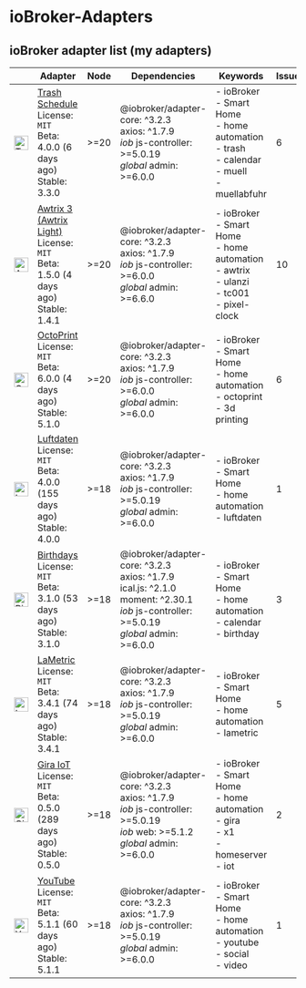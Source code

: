 # ioBroker-Adapters

## ioBroker adapter list (my adapters)

| | Adapter | Node | Dependencies | Keywords | Issues | Files |
|-|---------|------|--------------|----------|--------|-------|
| <img src="https://raw.githubusercontent.com/klein0r/ioBroker.trashschedule/master/admin/trashschedule.png" alt="Trash Schedule" width="25" /> | [Trash Schedule](https://github.com/klein0r/ioBroker.trashschedule)<br/>License: `MIT`<br/>Beta: 4.0.0 (6 days ago)<br/>Stable: 3.3.0 | &gt;&#x3D;20 | @iobroker/adapter-core: ^3.2.3<br/>axios: ^1.7.9<br/>*iob* js-controller: >=5.0.19<br/>*global* admin: >=6.0.0 | - ioBroker<br/>- Smart Home<br/>- home automation<br/>- trash<br/>- calendar<br/>- muell<br/>- muellabfuhr | 6 | Funding `yes`<br/>Bug-Report `v0.1`<br/>Workflow: `v0.6` |
| <img src="https://raw.githubusercontent.com/klein0r/ioBroker.awtrix-light/master/admin/awtrix-light.png" alt="Awtrix 3 (Awtrix Light)" width="25" /> | [Awtrix 3 (Awtrix Light)](https://github.com/klein0r/ioBroker.awtrix-light)<br/>License: `MIT`<br/>Beta: 1.5.0 (4 days ago)<br/>Stable: 1.4.1 | &gt;&#x3D;20 | @iobroker/adapter-core: ^3.2.3<br/>axios: ^1.7.9<br/>*iob* js-controller: >=6.0.0<br/>*global* admin: >=6.6.0 | - ioBroker<br/>- Smart Home<br/>- home automation<br/>- awtrix<br/>- ulanzi<br/>- tc001<br/>- pixel-clock | 10 | Funding `yes`<br/>Bug-Report `v0.1`<br/>Workflow: `v0.6` |
| <img src="https://raw.githubusercontent.com/klein0r/ioBroker.octoprint/master/admin/octoprint.png" alt="OctoPrint" width="25" /> | [OctoPrint](https://github.com/klein0r/ioBroker.octoprint)<br/>License: `MIT`<br/>Beta: 6.0.0 (4 days ago)<br/>Stable: 5.1.0 | &gt;&#x3D;20 | @iobroker/adapter-core: ^3.2.3<br/>axios: ^1.7.9<br/>*iob* js-controller: >=6.0.0<br/>*global* admin: >=6.0.0 | - ioBroker<br/>- Smart Home<br/>- home automation<br/>- octoprint<br/>- 3d printing | 6 | Funding `yes`<br/>Bug-Report `v0.1`<br/>Workflow: `v0.6` |
| <img src="https://raw.githubusercontent.com/klein0r/ioBroker.luftdaten/master/admin/luftdaten.png" alt="Luftdaten" width="25" /> | [Luftdaten](https://github.com/klein0r/ioBroker.luftdaten)<br/>License: `MIT`<br/>Beta: 4.0.0 (155 days ago)<br/>Stable: 4.0.0 | &gt;&#x3D;18 | @iobroker/adapter-core: ^3.2.3<br/>axios: ^1.7.9<br/>*iob* js-controller: >=5.0.19<br/>*global* admin: >=6.0.0 | - ioBroker<br/>- Smart Home<br/>- home automation<br/>- luftdaten | 1 | Funding `yes`<br/>Bug-Report `v0.1`<br/>Workflow: `v0.6` |
| <img src="https://raw.githubusercontent.com/klein0r/ioBroker.birthdays/master/admin/birthdays.png" alt="Birthdays" width="25" /> | [Birthdays](https://github.com/klein0r/ioBroker.birthdays)<br/>License: `MIT`<br/>Beta: 3.1.0 (53 days ago)<br/>Stable: 3.1.0 | &gt;&#x3D;18 | @iobroker/adapter-core: ^3.2.3<br/>axios: ^1.7.9<br/>ical.js: ^2.1.0<br/>moment: ^2.30.1<br/>*iob* js-controller: >=5.0.19<br/>*global* admin: >=6.0.0 | - ioBroker<br/>- Smart Home<br/>- home automation<br/>- calendar<br/>- birthday | 3 | Funding `yes`<br/>Bug-Report `v0.1`<br/>Workflow: `v0.6` |
| <img src="https://raw.githubusercontent.com/klein0r/ioBroker.lametric/master/admin/lametric.png" alt="LaMetric" width="25" /> | [LaMetric](https://github.com/klein0r/ioBroker.lametric)<br/>License: `MIT`<br/>Beta: 3.4.1 (74 days ago)<br/>Stable: 3.4.1 | &gt;&#x3D;18 | @iobroker/adapter-core: ^3.2.3<br/>axios: ^1.7.9<br/>*iob* js-controller: >=5.0.19<br/>*global* admin: >=6.0.0 | - ioBroker<br/>- Smart Home<br/>- home automation<br/>- lametric | 5 | Funding `yes`<br/>Bug-Report `v0.1`<br/>Workflow: `v0.6` |
| <img src="https://raw.githubusercontent.com/klein0r/ioBroker.gira-iot/master/admin/gira-iot.png" alt="Gira IoT" width="25" /> | [Gira IoT](https://github.com/klein0r/ioBroker.gira-iot)<br/>License: `MIT`<br/>Beta: 0.5.0 (289 days ago)<br/>Stable: 0.5.0 | &gt;&#x3D;18 | @iobroker/adapter-core: ^3.2.3<br/>axios: ^1.7.9<br/>*iob* js-controller: >=5.0.19<br/>*iob* web: >=5.1.2<br/>*global* admin: >=6.0.0 | - ioBroker<br/>- Smart Home<br/>- home automation<br/>- gira<br/>- x1<br/>- homeserver<br/>- iot | 2 | Funding `yes`<br/>Bug-Report `v0.1`<br/>Workflow: `v0.6` |
| <img src="https://raw.githubusercontent.com/klein0r/ioBroker.youtube/master/admin/youtube.png" alt="YouTube" width="25" /> | [YouTube](https://github.com/klein0r/ioBroker.youtube)<br/>License: `MIT`<br/>Beta: 5.1.1 (60 days ago)<br/>Stable: 5.1.1 | &gt;&#x3D;18 | @iobroker/adapter-core: ^3.2.3<br/>axios: ^1.7.9<br/>*iob* js-controller: >=5.0.19<br/>*global* admin: >=6.0.0 | - ioBroker<br/>- Smart Home<br/>- home automation<br/>- youtube<br/>- social<br/>- video | 1 | Funding `yes`<br/>Bug-Report `v0.1`<br/>Workflow: `v0.6` |
